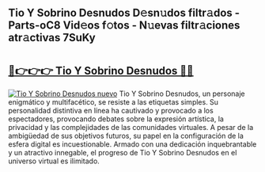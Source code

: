 ## Tio Y Sobrino Desnudos D𝚎sn𝚞dos filtr𝚊dos - Parts-oC8 Vid𝚎os f𝚘tos - N𝚞evas filtr𝚊ciones atr𝚊ctivas 7SuKy

# <h2><a href="http://mb7dx4h.tromn.icu/?c=Tio+Y+Sobrino+Desnudos">🔗👉👉👉 Tio Y Sobrino Desnudos 🔗🔗</a></h2>

[![Tio Y Sobrino Desnudos nuevo](https://i.imgur.com/pEAQMta.gif)](http://mb7dx4h.tromn.icu/?c=Tio+Y+Sobrino+Desnudos)
Tio Y Sobrino Desnudos, un personaje enigmático y multifacético, se resiste a las etiquetas simples. Su personalidad distintiva en línea ha cautivado y provocado a los espectadores, provocando debates sobre la expresión artística, la privacidad y las complejidades de las comunidades virtuales. A pesar de la ambigüedad de sus objetivos futuros, su papel en la configuración de la esfera digital es incuestionable. Armado con una dedicación inquebrantable y un atractivo innegable, el progreso de Tio Y Sobrino Desnudos en el universo virtual es ilimitado.
